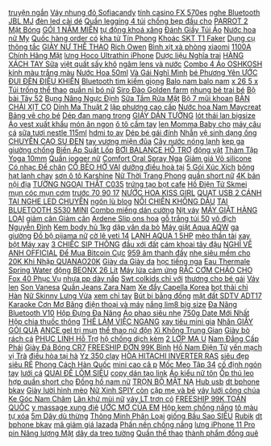 [truyện ngắn](https://truyenngan3.blogspot.com/2017/11/truyen-ngan-hay-truyen-tinh-cua-gai-lo.html) [Váy nhung đỏ Sofiacandy](https://pds4.ndk.vn/p0/156/350/vay-nhung-do-sofiacandy-so-sanh-danh-gia/) [tính casino FX 570es](https://pds2.ndk.vn/p0/76/823/may-tinh-casino-fx-570es-plus-so-sanh-danh-gia/) [nghe Bluetooth JBL MJ](https://pds2.ndk.vn/p0/75/559/tai-nghe-bluetooth-jbl-mj-6699-2-ben-nghe-hay-so-sanh-danh-gia/) [đèn led cài dé](https://pds.ndk.vn/p0/21/684/jibitz-sticker-den-led-cai-de-suc-crocs-satithu-so-sanh-danh-gia/) [Quần legging 4 túi](https://pds4.ndk.vn/p0/197/626/quan-legging-4-tui-vai-day-dep-cho-phep-kiem-tra-hang-so-sanh-danh-gia/) [chống bẹp đầu cho](https://pds3.ndk.vn/p0/135/826/goi-chong-bep-dau-cho-tre-so-sinh-so-sanh-danh-gia/) [PARROT 2 Mặt Bóng](https://sites.google.com/site/maymay1xs/giay-in-anh/56400d---giay-in-anh-parrot-2-mat-bong-a4-300g-50-to-mua-ngay) [GÓI 1 NĂM MIỄN](https://pds5.ndk.vn/p0/232/286/sim-4g-vina-vd89-12t-tron-goi-1-nam-mien-phi-khong-can-nap-tien-co-2gb-moi-ngay-so-sanh-danh-gia/) [tự động khoá xăng](https://pds4.ndk.vn/p0/191/469/bom-xang-tu-dong-khoa-xang-exciter-nouvo-lx-nouvo-2-so-sanh-danh-gia/) [Đánh Giầy Túi Áo](https://pds2.ndk.vn/p0/75/373/xi-bong-danh-giay-tui-ao-da-so-sanh-danh-gia/) [Nước hoa nữ My](https://pds.ndk.vn/p0/3/580/nuoc-hoa-nu-my-bubberry-5ml-so-sanh-danh-gia/) [Quốc hàng order có](https://pds.ndk.vn/p0/14/403/ao-khoac-da-han-quochang-order-co-san-so-sanh-danh-gia/) [kha tử Tín Phong](https://pds4.ndk.vn/p0/168/424/bo-phe-kha-tu-tin-phong-bo-phe-giam-ho-long-dom-so-sanh-danh-gia/) [Khoác SKT T1 Faker](https://pds2.ndk.vn/p0/69/878/ao-khoac-skt-t1-faker-2019-moi-nhat-ao-khoac-lol-lmht-skt-so-sanh-danh-gia/) [Dụng cụ thông tắc](https://pds.ndk.vn/p0/35/342/dung-cu-thong-tac-bon-rua-chen-nha-tam-so-sanh-danh-gia/) [GIÀY NƯ THÊ THAO](https://pds2.ndk.vn/p0/99/363/giay-nu-the-thao-so-sanh-danh-gia/) [Rich Owen](https://pds.ndk.vn/p0/0/585/rich-owen-so-sanh-danh-gia/) [Bình xịt xà phòng](https://pds3.ndk.vn/p0/101/744/binh-xit-xa-phong-rua-tay-gan-tuong-tien-loi-so-sanh-danh-gia/) [xiaomi](https://xiaomi0.blogspot.com/2018/01/ap-e-thi-tuyen-sinh-vao-lop-10-mon-toan.html) [1100A Chính Hãng Mặt](https://pds4.ndk.vn/p0/195/744/dong-ho-nu-dzg-1100a-chinh-hang-mat-vuong-dinh-da-sang-trong-so-sanh-danh-gia/) [lưng Hoco Ultrathin iPhone](https://pds4.ndk.vn/p0/168/229/op-lung-hoco-ultrathin-iphone-11-so-sanh-danh-gia/) [Dược liệu Nghĩa trai](https://pds4.ndk.vn/p0/186/446/bot-tam-that-nguyen-chat-1kg-lang-duoc-lieu-nghia-trai-hung-yen-so-sanh-danh-gia/) [HÀNG XÁCH TAY Sữa](https://pds3.ndk.vn/p0/101/418/hang-xach-tay-sua-glico-icreo-so-0-800g-so-sanh-danh-gia/) [việt quất sấy khô](https://pds2.ndk.vn/p0/99/250/qua-nam-viet-quat-say-kho-1-kg-so-sanh-danh-gia/) [ngâm lens và nước](https://pds.ndk.vn/p0/51/771/combo-nuoc-ngam-lens-va-nuoc-nho-mat-so-sanh-danh-gia/) [Combo 4 Áo OSHKOSH](https://pds6.ndk.vn/p0/286/224/chi-nguyen-huyen-chi-combo-4-ao-oshkosh-nhi-xuat-chuan-so-sanh-danh-gia/) [kính màu trắng màu](https://pds3.ndk.vn/p0/119/66/hop-nhung-trung-bay-vong-trung-bay-nhan-nap-kinh-mau-trang-mau-den-mau-do-size-lon-so-sanh-danh-gia/) [Nước Hoa 50ml](https://pds.ndk.vn/p0/3/678/nuoc-hoa-50ml-so-sanh-danh-gia/) [Và Gái Nghĩ Mình](https://khuyenmaiinet.haitrieuweb.com/p0/4/762/quay-tv-tap-26-su-khac-nhau-giua-gai-dep-va-gai-nghi-minh-dep-clip-hai-2015-danh-gia-inet/) [bé Phương Yên ƯỚC](https://magioithieumomo.haitrieuweb.com/p0/2/556/thuy-trang-len-duong-voi-uoc-mo-hoc-vo-be-phuong-yen-uoc-mo-cua-em-tap-368-01112015-ma-momo/) [ĐUI ĐÈN ĐIỀU KHIỂN](https://pds3.ndk.vn/p0/101/326/dui-den-dieu-khien-tu-xa-khong-day-e27-so-sanh-danh-gia/) [Bluetooth tìm kiếm giọng](https://pds2.ndk.vn/p0/93/541/dieu-khien-bluetooth-tim-kiem-giong-noi-so-sanh-danh-gia/) [Balo nam balo nam](https://pds5.ndk.vn/p0/210/976/balo-nam-balo-nam-so-sanh-danh-gia/) [x 26 5 x](https://pds4.ndk.vn/p0/193/840/tu-nhua-duy-tan-tomi-4-ngan-18-x-265-x-35-cm-no183-4-so-sanh-danh-gia/) [Túi trống thể thao](https://pds.ndk.vn/p0/46/544/tui-trong-the-thao-so-sanh-danh-gia/) [quần nỉ bó nữ](https://pds5.ndk.vn/p0/247/28/quan-ni-bo-nu-so-sanh-danh-gia/) [Siro Đào Golden farm](https://pds4.ndk.vn/p0/191/99/siro-dao-golden-farm-520ml-so-sanh-danh-gia/) [nhung bé trai bé](https://pds4.ndk.vn/p0/163/48/bo-nhung-be-trai-be-gai-so-sanh-danh-gia/) [Bộ bài Tây 52](https://pds5.ndk.vn/p0/203/479/bo-bai-tay-52-la-kamasutra-cua-nepal-so-sanh-danh-gia/) [Bụng Nâng Ngực Định](https://pds4.ndk.vn/p0/154/492/ao-gen-nit-bung-nang-nguc-dinh-hinh-vong-eo-so-sanh-danh-gia/) [Sữa Tắm Rửa Mặt](https://pds3.ndk.vn/p0/118/433/eucerin-sua-tam-rua-mat-cho-da-nhay-cam-ph5-200ml-so-sanh-danh-gia/) [Bộ 7 mũi khoan](https://pds4.ndk.vn/p0/185/660/bo-7-mui-khoan-da-nang-so-sanh-danh-gia/) [BÀN CHẢI XỊT CỌ](https://pds3.ndk.vn/p0/144/599/ban-chai-xit-co-rua-ban-chai-xit-co-rua-phun-nuoc-da-nang-co-can-so-sanh-danh-gia/) [Dính Ma Thuật 2](https://pds3.ndk.vn/p0/107/515/bang-dinh-ma-thuat-2-mat-sieu-dinh-3-met-so-sanh-danh-gia/) [lập phương cao cấp](https://pds.ndk.vn/p0/20/781/pha-le-lap-phuong-cao-cap-in-anh-so-sanh-danh-gia/) [Nước hoa Nam Maycreat](https://pds6.ndk.vn/p0/265/291/nuoc-hoa-nam-maycreat-50ml-cao-cap-so-sanh-danh-gia/) [Bảng vẽ cho bé](https://pds3.ndk.vn/p0/134/448/bang-ve-cho-be-decal-dan-tuong-so-sanh-danh-gia/) [Dép đan mang trong](https://pds3.ndk.vn/p0/102/799/dep-dan-mang-trong-nha-so-sanh-danh-gia/) [GIÁY DÁN TƯỜNG](https://pds2.ndk.vn/p0/65/148/giay-dan-tuong-so-sanh-danh-gia/) [lót thái lan bigsize](https://pds5.ndk.vn/p0/212/938/ao-lot-thai-lan-bigsize-anny-343-so-sanh-danh-gia/) [Áo vest xuất khẩu](https://pds4.ndk.vn/p0/166/19/ao-vest-xuat-khau-cho-be-trai-gia-re-so-sanh-danh-gia/) [món ăn ngon](https://monanngon2.blogspot.com/2017/09/cach-lam-thit-heo-3-chi-lac-chanh-sieu.html) [ô tô cầm tay](https://pds3.ndk.vn/p0/102/608/may-hut-bui-xe-o-to-cam-tay-trang-phoi-den-so-sanh-danh-gia/) [len Momma Baby cho](https://pds2.ndk.vn/p0/78/396/co-len-momma-baby-cho-be-trai-be-gai-so-sanh-danh-gia/) [máy câu cá](https://pds6.ndk.vn/p0/252/156/may-cau-ca-so-sanh-danh-gia/) [sữa tươi nestle 115ml](https://pds3.ndk.vn/p0/139/869/sua-tuoi-nestle-115mlhet-hang-so-sanh-danh-gia/) [hdmi to av](https://pds4.ndk.vn/p0/171/579/hdmi-to-av-so-sanh-danh-gia/) [Dép bé gái đính](https://pds3.ndk.vn/p0/148/345/dep-be-gai-dinh-da-so-sanh-danh-gia/) [Nhẫn](https://sites.google.com/site/sanpham1333/nhan) [vệ sinh dạng ống](https://pds4.ndk.vn/p0/192/57/bang-ve-sinh-dang-ong-tampax-pearl-leakaguard-sieu-tham-bang-ve-sinh-tampax-xuat-xu-my-96-ong-so-sanh-danh-gia/) [CHUYỀN CAO SU ĐEN](https://sites.google.com/site/noibatsp/kieu-day-chuyen-khac/day-chuyen-cao-su-den-4ly-khoa-inox-vip-dn111-chi-voi-140060d) [tay vương miện đũa](https://pds.ndk.vn/p0/17/809/phu-kien-elsa-3-mon-gang-tay-vuong-mien-dua-than-so-sanh-danh-gia/) [Cây nước nóng lạnh](https://pds6.ndk.vn/p0/278/929/cay-nuoc-nong-lanh-alaska-r50c-so-sanh-danh-gia/) [kẹp ga giường chống](https://pds6.ndk.vn/p0/299/524/set-4-kep-ga-giuong-chong-xe-dich-so-sanh-danh-gia/) [Biến Áp Suất Lốp](https://pds6.ndk.vn/p0/294/984/bo-cam-bien-ap-suat-lop-tpms-vietmap-v1-so-sanh-danh-gia/) [BƠI BALANCE HỖ TRỢ](https://pds4.ndk.vn/p0/196/147/kinh-boi-balance-ho-tro-tap-boi-cho-be-so-sanh-danh-gia/) [động vật](https://dongvat2.blogspot.com/2017/12/cai-windows-7-cho-laptop-toshiba-namdaik.html) [Thảm Tập Yoga 10mm](https://pds3.ndk.vn/p0/143/401/tham-tap-yoga-10mm-sieu-ben-so-sanh-danh-gia/) [Quần jogger nữ](https://pds4.ndk.vn/p0/154/842/quan-jogger-nu-so-sanh-danh-gia/) [Comfort Oral Spray Nga](https://pds4.ndk.vn/p0/155/693/night-comfort-oral-spray-nga-chai-xit-chong-ngay-ngu-so-sanh-danh-gia/) [Giảm giá Vỏ silicone](https://sites.google.com/site/top1xa1a/loa-bluetooth/giam-gia-vo-silicone-mem-bao-ve-loa-bluelink-revolve-con-76950d) [Có nhạc Để chân](https://pds3.ndk.vn/p0/133/269/xe-tron-tap-di-song-long-co-nhac-de-chan-tay-day-so-sanh-danh-gia/) [CỔ BÈO HỞ VAI](https://pds3.ndk.vn/p0/147/326/dam-chiffon-co-beo-ho-vai-kem-chuoi-hat-so-sanh-danh-gia/) [dưỡng điều hoà tại](https://baoduongdieuhoatainhanoi.blogspot.com/2017/12/web-hosting-101-free-lecture-5-how-to.html) [5 Gói Xúc Xích](https://sites.google.com/site/fdfecdscfdfef21/dau-an---bo/98700d---combo-5-goi-xuc-xich-ponnie-dinh-duong-thit-heo--nbich-5-cay-x-35gr-mua-ngay) [bông hạt lanh chay](https://pds4.ndk.vn/p0/177/693/cha-bong-hat-lanh-chay-au-lac-hop-150-g-so-sanh-danh-gia/) [sơn ô tô Karshine](https://pds5.ndk.vn/p0/238/796/chai-xit-phu-bao-ve-chong-xuoc-son-o-to-karshine-ka-swc500-500ml-so-sanh-danh-gia/) [Nữ Thời Trang Phong](https://pds4.ndk.vn/p0/189/220/ho-tro-10k-phi-van-chuyennon-nu-thoi-trang-phong-cach-hien-dai-t327i-f16-so-sanh-danh-gia/) [quần short nữ](https://pds6.ndk.vn/p0/250/670/quan-short-nu-so-sanh-danh-gia/) [4K bản nội địa](https://pds6.ndk.vn/p0/279/218/camera-hanh-trinh-xiaomi-70mai-dash-camera-pro-4k-ban-noi-dia-up-tieng-anh-so-sanh-danh-gia/) [TƯỜNG NGOẠI THẤT C035](https://pds2.ndk.vn/p0/67/312/den-gan-tuong-ngoai-that-c035-tang-kem-bong-led-so-sanh-danh-gia/) [trứng tạo bọt cafe](https://pds2.ndk.vn/p0/92/516/may-danh-trung-tao-bot-cafe-cam-tay-so-sanh-danh-gia/) [Hồ Điện Tử Skmei](https://pds.ndk.vn/p0/7/331/dong-ho-dien-tu-skmei-the-thao-chong-nuoc-cho-nam-so-sanh-danh-gia/) [mụn cóc mụn cơm](https://pds2.ndk.vn/p0/79/336/dac-tri-mun-coc-mun-com-benh-vien-da-lieu-tphcm-so-sanh-danh-gia/) [trước 70 90 17](https://pds5.ndk.vn/p0/209/413/vo-xe-wave-rs-rsx-future-siri-lop-truoc-70-90-17-rocket-so-sanh-danh-gia/) [NƯỚC HOA KISS GIRL](https://pds6.ndk.vn/p0/263/940/nuoc-hoa-kiss-girl-100ml-huong-thom-toa-nang-so-sanh-danh-gia/) [QUẠT USB 2 CÁNH](https://pds.ndk.vn/p0/5/211/quat-usb-2-canh-roi-so-sanh-danh-gia/) [TAI NGHE LED CHUYÊN](https://pds3.ndk.vn/p0/127/293/tai-nghe-led-chuyen-game-zidli-z198-so-sanh-danh-gia/) [ngôn lù blog](https://ngonlu.blogspot.com) [NỒI CHIÊN KHÔNG DẦU](https://pds2.ndk.vn/p0/78/206/elha12-giam-toi-da-300k-noi-chien-khong-dau-sanben-so-sanh-danh-gia/) [TAI BLUETOOTH S530 MINI](https://pds2.ndk.vn/p0/78/87/tai-bluetooth-s530-mini-so-sanh-danh-gia/) [Combo miếng dán cường](https://pds.ndk.vn/p0/30/962/combo-mieng-dan-cuong-luc-treo-do-duoi-5kg-so-sanh-danh-gia/) [Nịt váy](https://pds.ndk.vn/p0/0/271/nit-vay-so-sanh-danh-gia/) [MÁY GIẶT HÀNG LOẠI](https://pds.ndk.vn/p0/53/878/boc-may-giat-hang-loai-1-so-sanh-danh-gia/) [giảm cân Giảm cân](https://pds5.ndk.vn/p0/230/410/giam-can-tra-giam-can-giam-can-tra-giam-can-so-sanh-danh-gia/) [Ardene Slip ons hoa](https://pds2.ndk.vn/p0/84/597/giay-ardene-slip-ons-hoa-van-soc-so-sanh-danh-gia/) [gỗ trắng túi 50](https://pds6.ndk.vn/p0/264/141/kep-go-trang-tui-50-chiec-tang-kem-5m-day-treo-anh-so-sanh-danh-gia/) [vô địch Nguyễn Đình](https://khuyenmaiinet.haitrieuweb.com/p0/4/802/xay-dung-doi-nhom-vo-dich-nguyen-dinh-luyen-danh-gia-inet/) [Kem body hủ 1kg](https://pds.ndk.vn/p0/26/342/kem-body-hu-1kg-so-sanh-danh-gia/) [dập vân da bò](https://pds4.ndk.vn/p0/173/286/bao-hanh-1-nam-giay-luoi-nam-dap-van-da-bo-that-so-sanh-danh-gia/) [Máy giặt Aqua AQW](https://pds.ndk.vn/p0/43/479/may-giat-aqua-aqw-u125zt-n-125kg-so-sanh-danh-gia/) [ga giường](https://pds5.ndk.vn/p0/213/798/ga-giuong-so-sanh-danh-gia/) [Đồ bộ pijama nữ](https://sites.google.com/site/hangdaux1x/do-bo---pijama-nu-mac-nha) [cờ lê yeti 14](https://pds6.ndk.vn/p0/274/520/bo-do-nghe-co-le-yeti-14-cay-hang-chat-luong-so-sanh-danh-gia/) [LẠNH AQUA 1 5HP](https://pds5.ndk.vn/p0/233/122/may-lanh-aqua-15hp-aqa-kcr12kb-so-sanh-danh-gia/) [mèo thần tài](https://pds5.ndk.vn/p0/244/881/meo-than-tai-so-sanh-danh-gia/) [xay bột Máy xay](https://pds6.ndk.vn/p0/255/163/may-xay-bot-may-xay-bot-qua-so-sanh-danh-gia/) [3 CHIẾC SIP THÔNG](https://pds.ndk.vn/p0/43/866/combo-3-chiec-sip-thong-hoi-nhat-ban-so-sanh-danh-gia/) [đầu xới đất](https://pds6.ndk.vn/p0/253/407/dau-xoi-dat-so-sanh-danh-gia/) [cám khoai tây đậu](https://pds5.ndk.vn/p0/230/35/combo-5-loai-bot-tra-xanh-yen-mach-tinh-cam-khoai-tay-dau-do-so-sanh-danh-gia/) [NGHĨ VỀ ANH OFFICIAL](https://magioithieumomo.haitrieuweb.com/p0/3/523/van-mai-huong-nghi-ve-anh-official-mv-ma-momo/) [Để Mua Bitcoin Cực](https://remitano.haitrieuweb.com/p0/5/405/tao-tai-khoan-remitano-de-mua-bitcoin-cuc-de-moi-nhat-2019-tien-ao/) [959 âm thanh đầy](https://pds.ndk.vn/p0/41/685/hang-hot-gia-re-micro-karaoke-co-day-shure-smtech-959-am-thanh-day-dan-va-manh-me-so-sanh-danh-gia/) [nhẹ siêu mềm cho](https://pds2.ndk.vn/p0/76/345/sandal-do-sieu-nhe-sieu-mem-cho-be-trai-gai-di-be-cuc-thich-so-sanh-danh-gia/) [20K Khi Nhập QUANAO20K](https://pds6.ndk.vn/p0/259/821/ao-be-gai-freeship-giam-20k-khi-nhapquanao20k-hang-tuyen-chon-chat-luong-cao-so-sanh-danh-gia/) [Giày da Giày da](https://pds3.ndk.vn/p0/130/554/giay-da-giay-da-so-sanh-danh-gia/) [học tiếng nga](https://hoctiengnga0.blogspot.com/2018/04/lua-ao-xin-viec-lam-chieu-thuc-cu-nan.html) [Eau Thermale Spring Water](https://pds3.ndk.vn/p0/130/736/xit-khoang-avene-eau-thermale-spring-water-300ml-150ml-buongiagoc-so-sanh-danh-gia/) [động BEONX 26 Lít](https://pds.ndk.vn/p0/21/208/binh-dun-nuoc-nong-tu-dong-beonx-26-lit-co-ong-dan-nuoc-cong-nghe-dai-loan-so-sanh-danh-gia/) [Máy lửa cảm ứng](https://pds5.ndk.vn/p0/211/155/may-lua-cam-ung-van-tay-mmsp2639a1-so-sanh-danh-gia/) [RẮC CƠM CHÁO CHO](https://pds2.ndk.vn/p0/76/326/gia-vi-rac-com-chao-cho-be-10m-so-sanh-danh-gia/) [Fox 40 Phục Vụ](https://pds4.ndk.vn/p0/187/24/coi-the-thao-fox-40-phuc-vu-giang-day-the-thao-so-sanh-danh-gia/) [nhựa pp dày nắp](https://pds.ndk.vn/p0/58/219/100-ly-nhua-pp-day-nap-tim-700ml-nap-trongdentrang-so-sanh-danh-gia/) [Swt colkids chỉ với](https://sites.google.com/site/luachon1x1/ao-ni/ao-swt-colkids-chi-voi-705000d) [thương cho bé gái](https://pds3.ndk.vn/p0/125/530/ho-tro-30k-phi-van-chuyensandal-han-quoc-sieu-de-thuong-cho-be-gai-20707-trang-so-sanh-danh-gia/) [Váy len](https://pds4.ndk.vn/p0/194/106/vay-len-so-sanh-danh-gia/) [Son Vanesa](https://pds.ndk.vn/p0/44/292/son-vanesa-so-sanh-danh-gia/) [Quần Jeans Zara Nam](https://pds3.ndk.vn/p0/149/958/quan-jeans-zara-nam-dnmwr-skinny-rach-so-sanh-danh-gia/) [Xe đẩy Capella Korea](https://pds.ndk.vn/p0/22/413/xe-day-capella-korea-2-chieu-nhieu-tu-the-so-sanh-danh-gia/) [bọt thải chì Hàn](https://pds3.ndk.vn/p0/119/702/mat-na-sui-bot-thai-chi-han-quoc-so-sanh-danh-gia/) [Nữ Skinny Lưng Vừa](https://pds5.ndk.vn/p0/247/112/quan-jean-nu-skinny-lung-vua-nhieu-mau-aaa-jeans-so-sanh-danh-gia/) [xem chỉ tay](https://xemchitay1.blogspot.com/2017/12/vetotcomvn-cach-san-ve-may-bay-gia-re-7.html) [Bút bi bằng đồng](https://pds5.ndk.vn/p0/204/647/but-bi-bang-dong-so-sanh-danh-gia/) [mặt đất SDTV ADT17](https://pds4.ndk.vn/p0/170/719/sieu-anten-ky-thuat-so-mat-dat-sdtv-adt17-hd-360-do-so-sanh-danh-gia/) [Karaoke Cơn Mơ Băng](https://magioithieumomo.haitrieuweb.com/p0/2/566/karaoke-con-mo-bang-gia-bang-kieu-ma-momo/) [điện thoại và máy](https://pds5.ndk.vn/p0/234/484/cap-otg-cho-dien-thoai-va-may-tinh-bang-den-so-sanh-danh-gia/) [nắng lim8 big size](https://pds.ndk.vn/p0/58/450/ao-khoac-chong-nang-lim8-big-size-hang-6-tui-so-sanh-danh-gia/) [Đa Năng Bluetooth V10](https://pds3.ndk.vn/p0/113/51/mic-da-nang-bluetooth-v10-dung-duoc-cho-moi-dong-loa-keo-karaoke-so-sanh-danh-gia/) [Hộp Đựng Đa Năng](https://pds3.ndk.vn/p0/147/343/hop-dung-da-nanghop-dung-chuot-so-sanh-danh-gia/) [Áo phao siêu nhẹ](https://pds5.ndk.vn/p0/208/194/ao-phao-sieu-nhe-quang-chau-cho-be-so-sanh-danh-gia/) [750g Date Mới Nhất](https://pds.ndk.vn/p0/16/582/flash-sale-sua-enfagrow-a-4-1750g-date-moi-nhat-2021-so-sanh-danh-gia/) [Hộp chia thuốc thông](https://pds5.ndk.vn/p0/219/311/hop-chia-thuoc-thong-minh-pill-pro-so-sanh-danh-gia/) [THẺ LÀM VIỆC NGANG](https://pds5.ndk.vn/p0/208/843/the-lam-viec-ngang-doc-so-sanh-danh-gia/) [xay tiêu mini gia](https://pds3.ndk.vn/p0/121/896/may-xay-tieu-mini-gia-dinh-so-sanh-danh-gia/) [Nhăn GIẤY GÓI QUÀ](https://pds6.ndk.vn/p0/279/804/combo-10-30-giay-kieng-goi-qua-kho-70x50cm-loai-tot-khong-nhan-giay-goi-qua-flashsale-so-sanh-danh-gia/) [ANCE gel trị mụn](https://pds4.ndk.vn/p0/185/233/hiruscar-post-ance-gel-tri-mun-tham-so-sanh-danh-gia/) [thể thao nữ độn](https://pds2.ndk.vn/p0/69/844/-so-sanh-danh-gia/) [Xì Không Trung Gian](https://pds3.ndk.vn/p0/116/913/combo-150-bao-li-xi-2020-xuong-in-bao-li-xi-khong-trung-gian-gia-r-so-sanh-danh-gia/) [Giày bò rách cá](https://pds3.ndk.vn/p0/123/165/giay-bo-rach-ca-tinh-so-sanh-danh-gia/) [PHỤC LINH Hỗ Trợ](https://pds6.ndk.vn/p0/283/998/trang-phuc-linh-ho-tro-benh-viem-dai-trang-so-sanh-danh-gia/) [hộ chống dịch kèm](https://sites.google.com/site/banhchung2203/non-rong-vanh/non-chong-dich-hoa-cuc-mu-bao-ho-chong-dich-kem-kinh-chan-nhieu-mau-chi-voi-65800d) [2 LỚP MA U](https://pds2.ndk.vn/p0/88/903/phao-boi-2-lop-mau-sac-so-sanh-danh-gia/) [Nam Đẳng Cấp Phái](https://pds.ndk.vn/p0/7/349/nuoc-hoa-nam-dang-cap-phai-manh-100ml-so-sanh-danh-gia/) [Giày Đá Bóng CR7](https://pds4.ndk.vn/p0/170/865/giay-da-bong-cr7-so-sanh-danh-gia/) [FREESHIP ĐƠN 99K Bình](https://pds.ndk.vn/p0/11/295/freeship-don-99k-binh-giu-nhiet-coli-600ml-bang-thep-khong-gi-so-sanh-danh-gia/) [Hồ Nam Điện Tử](https://pds5.ndk.vn/p0/247/471/dong-ho-nam-dien-tu-skmei-1412-dha002-so-sanh-danh-gia/) [yến mạch vị Trà](https://pds.ndk.vn/p0/47/359/ngu-coc-yen-mach-vi-tra-xanh-so-sanh-danh-gia/) [điều hòa tại hà](https://suadieuhoataihanoi2.blogspot.com/2017/09/hurricane-irma-giant-record-breaking.html) [Yz 350 clay](https://pds.ndk.vn/p0/50/591/yz-350-clay-so-sanh-danh-gia/) [HÒA HITACHI INVERTER RAS](https://pds6.ndk.vn/p0/285/81/dieu-hoa-hitachi-inverter-ras-10mh1-so-sanh-danh-gia/) [siêu đẹp siêu RẺ](https://pds5.ndk.vn/p0/246/568/combo-3-doi-tat-gau-vo-gau-tui-sieu-dep-sieu-re-gia-si-so-sanh-danh-gia/) [Phong Cách Hàn Quốc](https://pds5.ndk.vn/p0/208/857/tui-xach-nu-deo-cheo-xach-tay-thoi-trang-phong-cach-han-quoc-dep-sang-chanh-hang-cao-cap-2019-so-sanh-danh-gia/) [mini cao câ p](https://pds3.ndk.vn/p0/106/710/may-xay-sinh-to-mini-cao-cap-loai-4-luoi-dao-so-sanh-danh-gia/) [Mốc Meo Tập 34](https://khuyenmaiinet.haitrieuweb.com/p0/4/766/moc-meo-tap-34-sinh-nhat-sang-chanh-danh-gia-inet/) [cố định ngón tay](https://pds3.ndk.vn/p0/113/934/bang-ho-tro-co-tay-va-co-dinh-ngon-tay-cai-45843-so-sanh-danh-gia/) [lưới cá](https://pds4.ndk.vn/p0/171/803/luoi-ca-so-sanh-danh-gia/) [QUAI ĐẾ LÕM SIÊU](https://pds5.ndk.vn/p0/205/380/dep-quai-de-lom-sieu-nhe-so-sanh-danh-gia/) [copy dán tạo link](http://xn--kimtinonline1-jr2g7a.vn/p0/0/501/accesstradehuong-dan-copy-dan-tao-link-rut-gon-chien-dich-lazada-sendo-shopeecho-nguoi-moi-kiem-tien-online-accesstrade/) [Áo kiểu nữ tôn](https://pds.ndk.vn/p0/28/642/ao-kieu-nu-ton-dang-so-sanh-danh-gia/) [Ốp thú leo](https://pds4.ndk.vn/p0/160/677/op-thu-leo-so-sanh-danh-gia/) [hợp quần short cho](https://pds6.ndk.vn/p0/285/938/giam-ngay-10k-ship-set-do-be-gai-mua-he-ao-kieu-ket-hop-quan-short-cho-be-4-12-tuoi-bbshine-s013-so-sanh-danh-gia/) [Đồng hồ nam nữ](https://pds3.ndk.vn/p0/147/243/dong-ho-nam-nu-so-sanh-danh-gia/) [TRỌN BỘ MẶT NẠ](https://pds.ndk.vn/p0/52/874/3m6200-tron-bo-mat-na-phong-doc-va-hoa-chat-so-sanh-danh-gia/) [Hub usb](https://pds5.ndk.vn/p0/229/379/hub-usb-so-sanh-danh-gia/) [dt bphone bkav](https://dtbphone-bkav.blogspot.com/2017/12/thu-thuat-cach-oi-nhiu-mau-chu-tren.html) [Giày lười hình mèo](https://pds3.ndk.vn/p0/125/415/giay-luoi-hinh-meo-so-sanh-danh-gia/) [Nữ Xinh SPIY còn](https://huawei6.blogspot.com/2020/02/giam-gia-giay-nu-xinh-spiy-con-94050.html) [cặp mẹ và bé](https://pds2.ndk.vn/p0/99/855/dam-cap-me-va-be-sc01-so-sanh-danh-gia/) [váy lưới công chúa](https://pds.ndk.vn/p0/3/112/chan-vay-luoi-cong-chua-tutu-ulzzang-hinh-that-video-so-sanh-danh-gia/) [Ke Góc Nam Châm](https://pds5.ndk.vn/p0/220/303/ke-goc-nam-cham-22kg-so-sanh-danh-gia/) [Lăn khử mùi nữ](https://pds6.ndk.vn/p0/281/767/lan-khu-mui-nu-so-sanh-danh-gia/) [váy LT trơn có](https://pds4.ndk.vn/p0/161/142/chan-vay-lt-tron-co-lot-trong-so-sanh-danh-gia/) [FREESHIP 99K TOÀN QUỐC](https://pds.ndk.vn/p0/39/103/freeship-99k-toan-quoc-banh-trang-sua-dua-sau-rieng-so-sanh-danh-gia/) [y massage xung điê](https://pds5.ndk.vn/p0/214/341/combo-4-mieng-dan-may-massage-xung-dien-so-sanh-danh-gia/) [ƯỚC MƠ CỦA EM](https://magioithieumomo.haitrieuweb.com/p0/2/683/tro-thanh-van-dong-vien-xe-dap-le-duy-nguyen-uoc-mo-cua-em-tap-233-ma-momo/) [Hộp kem chống nắng](https://pds2.ndk.vn/p0/76/866/2-hop-kem-chong-nang-ice-sun-xanh-pha-le-tuyet-so-sanh-danh-gia/) [tô màu tự xóa](https://pds5.ndk.vn/p0/234/573/sach-to-mau-tu-xoa-cho-be-so-sanh-danh-gia/) [5m Dây dù thừng](https://pds5.ndk.vn/p0/203/323/5m-day-du-thung-buoc-hang-so-sanh-danh-gia/) [Thông Minh Phân Loại](https://pds5.ndk.vn/p0/215/264/2-ngan-thung-rac-thong-minh-phan-loai-rac-so-sanh-danh-gia/) [giống Bầu Sao SIÊU](https://pds6.ndk.vn/p0/251/491/hat-giong-bau-sao-sieu-nang-suat-so-sanh-danh-gia/) [Rubik](https://pds5.ndk.vn/p0/220/760/rubik-so-sanh-danh-gia/) [dt bphone bkav](https://dtbphone-bkav.blogspot.com/2018/01/vtc14pha-vu-lam-my-pham-gi-lon-nhat-tu.html) [mã giảm giá lazada](https://magiamgialazada9.blogspot.com/2018/02/tong-thong-nga-ac-biet-cnh-bao-rui-ro.html) [Phấn nền chống nắng](https://pds.ndk.vn/p0/21/342/combo-cua-chi-tuyetnhung-phan-nen-chong-nang-slim-uv-so-sanh-danh-gia/) [lưng iPhone 11 Pro](https://pds4.ndk.vn/p0/184/128/op-lung-iphone-11-pro-pro-max-totu-coconut-series-so-sanh-danh-gia/) [pin Năng lượng Mặt](https://pds5.ndk.vn/p0/234/881/kep-le-tam-pin-nang-luong-mat-troi-50mm-so-sanh-danh-gia/) [dây da treo tường](https://pds2.ndk.vn/p0/76/953/guong-tron-day-da-treo-tuong-duong-kinh-50-cm-so-sanh-danh-gia/) [Quần thể thao](https://sites.google.com/site/tinhdau1x/quan-the-thao) [thành phẩm đồng quê](https://pds4.ndk.vn/p0/174/790/tranh-theu-vi-tinh-thanh-pham-dong-que-chua-khung-so-sanh-danh-gia/) 